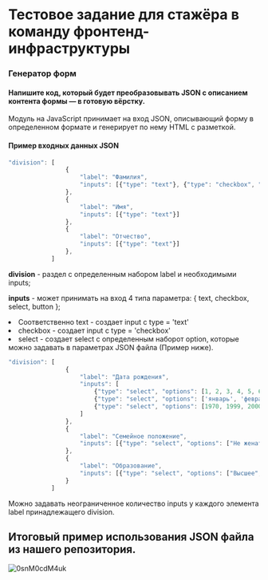 Тестовое задание для стажёра в команду фронтенд-инфраструктуры
==============================
### Генератор форм
#### Напишите код, который будет преобразовывать JSON с описанием контента формы — в готовую вёрстку.

Модуль на JavaScript принимает на вход JSON, описывающий форму в определенном формате и генерирует по нему HTML с разметкой.

#### Пример входных данных JSON

```JavaScript
"division": [
                {
                    "label": "Фамилия",
                    "inputs": [{"type": "text"}, {"type": "checkbox", "label": "ранее менялась"}]
                },
                {
                    "label": "Имя",
                    "inputs": [{"type": "text"}]
                },
                {
                    "label": "Отчество",
                    "inputs": [{"type": "text"}]
                },
            ]
```

**division** - раздел с определенным набором label и необходимыми inputs;

**inputs** - может принимать на вход 4 типа параметра: { text, checkbox, select, button }; 

<li> Соответственно text - создает input с type = 'text' </li>
<li> checkbox  - создает input с type = 'checkbox' </li>
<li> select - создает select с определенным наборот option, которые можно задавать в параметрах JSON файла (Пример ниже). </li>

```JavaScript
"division": [
                {
                    "label": "Дата рождения",
                    "inputs": [
                        {"type": "select", "options": [1, 2, 3, 4, 5, 6, 7, 8, 9, 10, 11, 12, 13, 14, 15, 16, 17, 18, 19, 20, 21, 22, 23, 24, 25, 26, 27, 28, 29, 30, 31]}, 
                        {"type": "select", "options": ['январь', 'февраль', 'март', 'апрель', 'май', 'июнь', 'июль', 'август', 'сентябрь', 'октябрь', 'ноябрь', 'декабрь']}, 
                        {"type": "select", "options": [1970, 1999, 2000, 2001, 2002, 2003, 2004, 2005]}
                    ]
                },
                {
                    "label": "Семейное положение",
                    "inputs": [{"type": "select", "options": ["Не женат", "Встречаюсь", "Помолвен", "Женат", 'В гражданском браке', 'Влюблён', 'Все сложно', 'В активном поиске']}]
                },
                {
                    "label": "Образование",
                    "inputs": [{"type": "select", "options": ["Высшее", "Среднее", "Нет"]}]
                }
			]
```

Можно задавать неограниченное количество inputs у каждого элемента label принадлежащего division.

## Итоговый пример использования JSON файла из нашего репозитория.


![0snM0cdM4uk](https://user-images.githubusercontent.com/55352282/123570543-18414700-d7d1-11eb-9510-4cf42df2c533.jpg)




